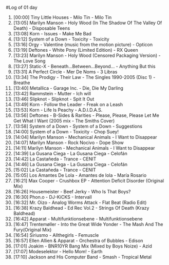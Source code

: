 #Log of 01 day

1. [00:00] Tiny Little Houses - Milo Tin - Milo Tin
1. [13:05] Marilyn Manson - Holy Wood (In The Shadow Of The Valley Of Death) - Disposable Teens
1. [13:08] Korn - Issues - Make Me Bad
1. [13:12] System of a Down - Toxicity - Toxicity
1. [13:16] Orgy - Valentine (music from the motion picture) - Opticon
1. [13:19] Deftones - White Pony (Limited Edition) - RX Queen
1. [13:23] Marilyn Manson - Holy Wood (Censored Packaging Version) - The Love Song
1. [13:27] Static-X - Beneath...Between...Beyond... - Anything But this
1. [13:31] A Perfect Circle - Mer De Noms - 3 Libras
1. [13:34] The Prodigy - Their Law - The Singles 1990-2005 (Disc 1) - Breathe
1. [13:40] Metallica - Garage Inc. - Die, Die My Darling
1. [13:42] Rammstein - Mutter - Ich will
1. [13:46] Slipknot - Slipknot - Spit It Out
1. [13:49] Korn - Follow the Leader - Freak on a Leash
1. [13:53] Korn - Life Is Peachy - A.D.I.D.A.S.
1. [13:56] Deftones - B-Sides & Rarities - Please, Please, Please Let Me Get What I Want (2005 mix - The Smiths Cover)
1. [13:58] System of a Down - System of a Down - Suggestions
1. [14:00] System of a Down - Toxicity - Chop Suey!
1. [14:04] Marilyn Manson - Mechanical Animals - I Want to Disappear
1. [14:07] Marilyn Manson - Rock Nocivo - Dope Show
1. [14:11] Marilyn Manson - Mechanical Animals - I Want to Disappear
1. [14:39] La Gusana Ciega - La Gusana Ciega - Celofán
1. [14:42] La Castañeda - Trance - CENIT
1. [14:46] La Gusana Ciega - La Gusana Ciega - Celofán
1. [15:02] La Castañeda - Trance - CENIT
1. [15:05] Los Amantes De Lola - Amantes de lola - María Rosario
1. [16:21] Max Cooper - Crushbox EP - Attention Deficit Disorder (Original Mix)
1. [16:26] Housemeister - Beef Jerky - Who Is That Boys?
1. [16:30] Phon.o - DJ-KiCKS - Intervall
1. [16:32] Mr. Oizo - Analog Worms Attack - Flat Beat (Radio Edit)
1. [16:38] Krazy Baldhead - Ed Rec Vol.2 - Strings Of Death (Krazy Baldhead)
1. [16:42] Apparat - Multifunktionsebene - Multifunktionsebene
1. [16:47] Trentemøller - Into the Great Wide Yonder - The Mash And The Fury(Original Mix)
1. [16:54] Siriusmo - Allthegirls - Femuscle
1. [16:57] Ellen Allien & Apparat - Orchestra of Bubbles - Edison
1. [17:01] Joakim - BNR10YR Bang Mix (Mixed by Boys Noize) - Azid
1. [17:07] Modeselektor - Hello Mom! - Earth
1. [17:10] Jackson and His Computer Band - Smash - Tropical Metal
